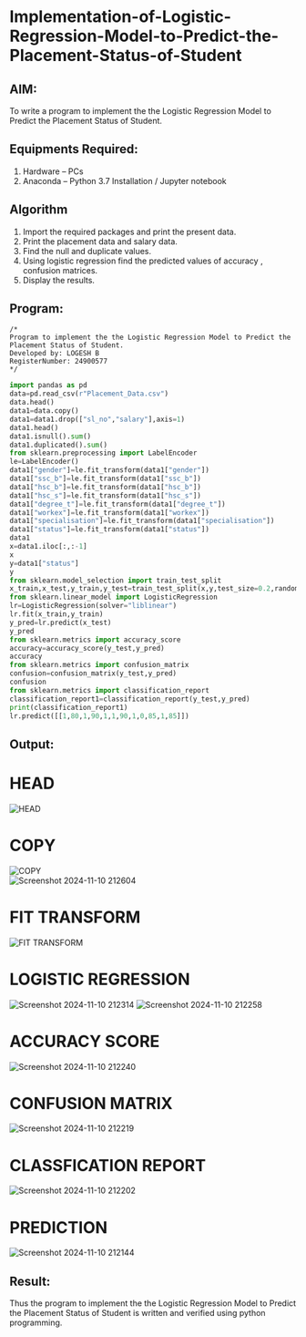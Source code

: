 # Implementation-of-Logistic-Regression-Model-to-Predict-the-Placement-Status-of-Student

## AIM:
To write a program to implement the the Logistic Regression Model to Predict the Placement Status of Student.

## Equipments Required:
1. Hardware – PCs
2. Anaconda – Python 3.7 Installation / Jupyter notebook

## Algorithm
1. Import the required packages and print the present data.
2. Print the placement data and salary data.
3. Find the null and duplicate values.
4. Using logistic regression find the predicted values of accuracy , confusion matrices.
5. Display the results.
## Program:
```
/*
Program to implement the the Logistic Regression Model to Predict the Placement Status of Student.
Developed by: LOGESH B
RegisterNumber: 24900577 
*/
```
```.py
import pandas as pd  
data=pd.read_csv(r"Placement_Data.csv")  
data.head()  
data1=data.copy()  
data1=data1.drop(["sl_no","salary"],axis=1)  
data1.head()  
data1.isnull().sum()  
data1.duplicated().sum()  
from sklearn.preprocessing import LabelEncoder  
le=LabelEncoder()  
data1["gender"]=le.fit_transform(data1["gender"])  
data1["ssc_b"]=le.fit_transform(data1["ssc_b"])  
data1["hsc_b"]=le.fit_transform(data1["hsc_b"])  
data1["hsc_s"]=le.fit_transform(data1["hsc_s"])  
data1["degree_t"]=le.fit_transform(data1["degree_t"])  
data1["workex"]=le.fit_transform(data1["workex"])  
data1["specialisation"]=le.fit_transform(data1["specialisation"])  
data1["status"]=le.fit_transform(data1["status"])  
data1  
x=data1.iloc[:,:-1]  
x  
y=data1["status"]  
y  
from sklearn.model_selection import train_test_split  
x_train,x_test,y_train,y_test=train_test_split(x,y,test_size=0.2,random_state=0)  
from sklearn.linear_model import LogisticRegression  
lr=LogisticRegression(solver="liblinear")  
lr.fit(x_train,y_train)  
y_pred=lr.predict(x_test)  
y_pred  
from sklearn.metrics import accuracy_score  
accuracy=accuracy_score(y_test,y_pred)  
accuracy  
from sklearn.metrics import confusion_matrix  
confusion=confusion_matrix(y_test,y_pred)  
confusion  
from sklearn.metrics import classification_report  
classification_report1=classification_report(y_test,y_pred)  
print(classification_report1)  
lr.predict([[1,80,1,90,1,1,90,1,0,85,1,85]])  
```
## Output:
# HEAD
![HEAD](https://github.com/user-attachments/assets/a9452526-c279-4bf0-8773-82216a9aee0a) 
# COPY
![COPY](https://github.com/user-attachments/assets/803939e2-3489-4dd9-9723-d537ea46541a)  
![Screenshot 2024-11-10 212604](https://github.com/user-attachments/assets/f2241f84-ec0f-401e-8578-b9fed5cefd60)  
# FIT TRANSFORM
![FIT TRANSFORM](https://github.com/user-attachments/assets/f01b85cb-e183-4596-b6de-565f0a20e9e4)  
# LOGISTIC REGRESSION
![Screenshot 2024-11-10 212314](https://github.com/user-attachments/assets/3391dcf6-39b1-4497-8aa2-f789319c5ba6)
![Screenshot 2024-11-10 212258](https://github.com/user-attachments/assets/bf00eb14-2eae-4f51-8c5d-ac45bca36472)  
# ACCURACY SCORE
![Screenshot 2024-11-10 212240](https://github.com/user-attachments/assets/c48f372d-2343-4b95-bc3b-d5912ef2490d)  
# CONFUSION MATRIX
![Screenshot 2024-11-10 212219](https://github.com/user-attachments/assets/b5a19887-64a6-4993-bf3c-9d8560c6bc56)   
# CLASSFICATION REPORT
![Screenshot 2024-11-10 212202](https://github.com/user-attachments/assets/de06118f-3726-408a-802c-bdf19d22363e)   
# PREDICTION
![Screenshot 2024-11-10 212144](https://github.com/user-attachments/assets/20419204-a461-43f2-af2b-bc8fc9bba659)   
## Result:
Thus the program to implement the the Logistic Regression Model to Predict the Placement Status of Student is written and verified using python programming.
